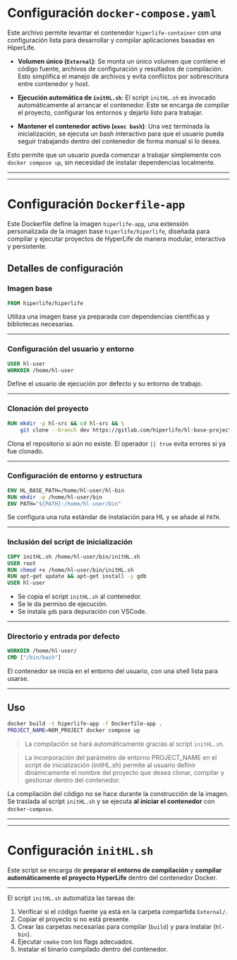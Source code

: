 # Configuración `docker-compose.yaml` 

Este archivo permite levantar el contenedor `hiperlife-container` con una configuración lista para desarrollar y compilar aplicaciones basadas en HiperLife.

- **Volumen único (`External`)**:
  Se monta un único volumen que contiene el código fuente, archivos de configuración y resultados de compilación. Esto simplifica el manejo de archivos y evita conflictos por sobrescritura entre contenedor y host.

- **Ejecución automática de `initHL.sh`**:
  El script `initHL.sh` es invocado automáticamente al arrancar el contenedor. Este se encarga de compilar el proyecto, configurar los entornos y dejarlo listo para trabajar.

- **Mantener el contenedor activo (`exec bash`)**:
  Una vez terminada la inicialización, se ejecuta un bash interactivo para que el usuario pueda seguir trabajando dentro del contenedor de forma manual si lo desea.

Esto permite que un usuario pueda comenzar a trabajar simplemente con `docker compose up`, sin necesidad de instalar dependencias localmente.

---
---

# Configuración `Dockerfile-app`


Este Dockerfile define la imagen `hiperlife-app`, una extensión personalizada de la imagen base `hiperlife/hiperlife`, diseñada para compilar y ejecutar proyectos de HyperLife de manera modular, interactiva y persistente.

##  Detalles de configuración

###  Imagen base

```dockerfile
FROM hiperlife/hiperlife
```

Utiliza una imagen base ya preparada con dependencias científicas y bibliotecas necesarias.

---

###  Configuración del usuario y entorno

```dockerfile
USER hl-user
WORKDIR /home/hl-user
```

Define el usuario de ejecución por defecto y su entorno de trabajo.

---

### Clonación del proyecto

```dockerfile
RUN mkdir -p hl-src && cd hl-src && \
    git clone --branch dev https://gitlab.com/hiperlife/hl-base-project.git || true
```

Clona el repositorio si aún no existe. El operador `|| true` evita errores si ya fue clonado.

---

###  Configuración de entorno y estructura

```dockerfile
ENV HL_BASE_PATH=/home/hl-user/hl-bin
RUN mkdir -p /home/hl-user/bin
ENV PATH="${PATH}:/home/hl-user/bin"
```

Se configura una ruta estándar de instalación para HL y se añade al `PATH`.

---

###  Inclusión del script de inicialización

```dockerfile
COPY initHL.sh /home/hl-user/bin/initHL.sh
USER root
RUN chmod +x /home/hl-user/bin/initHL.sh
RUN apt-get update && apt-get install -y gdb
USER hl-user
```

- Se copia el script `initHL.sh` al contenedor.
- Se le da permiso de ejecución.
- Se instala `gdb` para depuración con VSCode.

---

###  Directorio y entrada por defecto

```dockerfile
WORKDIR /home/hl-user/
CMD ["/bin/bash"]
```

El contenedor se inicia en el entorno del usuario, con una shell lista para usarse.

---

##  Uso

```bash
docker build -t hiperlife-app -f Dockerfile-app .
PROJECT_NAME=NOM_PROJECT docker compose up
```

> La compilación se hará automáticamente gracias al script `initHL.sh`. 

> La incorporación del parámetro de entorno PROJECT_NAME en el script de inicialización (initHL.sh) permite al usuario definir dinámicamente el nombre del proyecto que desea clonar, compilar y gestionar dentro del contenedor.

La compilación del código no se hace durante la construcción de la imagen.  Se traslada al script `initHL.sh` y se ejecuta **al iniciar el contenedor** con `docker-compose`.


---
---


# Configuración `initHL.sh`

Este script se encarga de **preparar el entorno de compilación** y **compilar automáticamente el proyecto HyperLife** dentro del contenedor Docker.

---

El script `initHL.sh` automatiza las tareas de:

1. Verificar si el código fuente ya está en la carpeta compartida `External/`.
2. Copiar el proyecto si no está presente.
3. Crear las carpetas necesarias para compilar (`build`) y para instalar (`hl-bin`).
4. Ejecutar `cmake` con los flags adecuados.
5. Instalar el binario compilado dentro del contenedor.